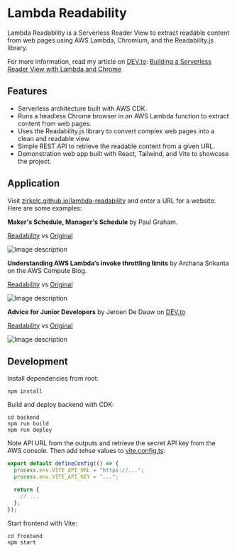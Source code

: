 # Lambda Readability

Lambda Readability is a Serverless Reader View to extract readable content from web pages using AWS Lambda, Chromium, and the Readability.js library.

For more information, read my article on [DEV.to](http://DEV.to): [Building a Serverless Reader View with Lambda and Chrome](https://dev.to/aws-builders/build-a-reader-view-with-lambda-and-1gc3-temp-slug-7485541?preview=391f5c98e5dfc3a139493afb5a0e482e597d7df3219af181d5aeed93ac559ff9271b77d3ae06fe47db1c0f0a19869c101e69c1750167814c816d7c6a)

## Features

- Serverless architecture built with AWS CDK.
- Runs a headless Chrome browser in an AWS Lambda function to extract content from web pages.
- Uses the Readability.js library to convert complex web pages into a clean and readable view.
- Simple REST API to retrieve the readable content from a given URL.
- Demonstration web app built with React, Tailwind, and Vite to showcase the project.

## Application

Visit [zirkelc.github.io/lambda-readability](https://zirkelc.github.io/lambda-readability/) and enter a URL for a website. Here are some examples:

**Maker's Schedule, Manager's Schedule** by Paul Graham. 

[Readability](https://zirkelc.github.io/lambda-readability/?url=http%3A%2F%2Fwww.paulgraham.com%2Fmakersschedule.html) vs [Original](http://www.paulgraham.com/makersschedule.html)

![Image description](https://dev-to-uploads.s3.amazonaws.com/uploads/articles/sne91wuoqqorj856ifhb.png)

**Understanding AWS Lambda’s invoke throttling limits** by Archana Srikanta on the AWS Compute Blog. 

[Readability](https://zirkelc.github.io/lambda-readability/?url=http%3A%2F%2Fwww.paulgraham.com%2Fmakersschedule.html) vs [Original](http://www.paulgraham.com/makersschedule.html)

![Image description](https://dev-to-uploads.s3.amazonaws.com/uploads/articles/a6i6vgt0ptok2v2wvqcu.png) 

**Advice for Junior Developers** by Jeroen De Dauw on [DEV.to](http://DEV.to) 

[Readability](https://zirkelc.github.io/lambda-readability/?url=http%3A%2F%2Fwww.paulgraham.com%2Fmakersschedule.html) vs [Original](http://www.paulgraham.com/makersschedule.html)

![Image description](https://dev-to-uploads.s3.amazonaws.com/uploads/articles/yf1vbwko0ksmwzmqg5x4.png)

## Development

Install dependencies from root:

```
npm install
```

Build and deploy backend with CDK:

```
cd backend
npm run build
npm run deploy
```

Note API URL from the outputs and retrieve the secret API key from the AWS console. Then add tehse values to [vite.config.ts](https://./frontend/vite.config.ts): 

```ts
export default defineConfig(() => {
  process.env.VITE_API_URL = "https://...";
  process.env.VITE_API_KEY = "...";

  return {
    // ...
  };
});
```

Start frontend with Vite:

```
cd frontend
npm start
```
